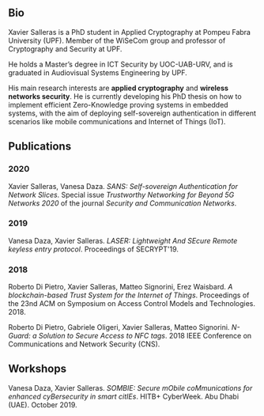 ## Bio

Xavier Salleras is a PhD student in Applied Cryptography at Pompeu Fabra University (UPF). Member of the WiSeCom group and professor of Cryptography and Security at UPF.

He holds a Master’s degree in ICT Security by UOC-UAB-URV, and is graduated in Audiovisual Systems Engineering by UPF.

His main research interests are **applied cryptography** and **wireless networks security**. He is currently developing his PhD thesis on how to implement efficient Zero-Knowledge proving systems in embedded systems, with the aim of deploying self-sovereign authentication in different scenarios like mobile communications and Internet of Things (IoT).

## Publications

### 2020

Xavier Salleras, Vanesa Daza. _SANS: Self-sovereign Authentication for Network Slices_. Special issue *Trustworthy Networking for Beyond 5G Networks 2020* of the journal *Security and Communication Networks*.

### 2019

Vanesa Daza, Xavier Salleras. _LASER: Lightweight And SEcure Remote keyless entry protocol_. Proceedings of SECRYPT'19.

### 2018

Roberto Di Pietro, Xavier Salleras, Matteo Signorini, Erez Waisbard. _A blockchain-based Trust System for the Internet of Things_. Proceedings of the 23nd ACM on Symposium on Access Control Models and Technologies. 2018.

Roberto Di Pietro, Gabriele Oligeri, Xavier Salleras, Matteo Signorini. _N-Guard: a Solution to Secure Access to NFC tags_. 2018 IEEE Conference on Communications and Network Security (CNS).


## Workshops

Vanesa Daza, Xavier Salleras. _SOMBIE: Secure mObile coMmunications for enhanced cyBersecurity in smart citIEs_. HITB+ CyberWeek. Abu Dhabi (UAE). October 2019.
